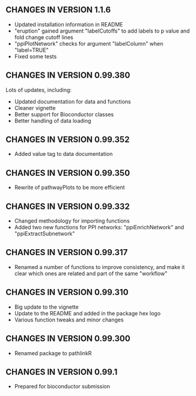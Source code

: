 CHANGES IN VERSION 1.1.6
-------------------------

* Updated installation information in README
* "eruption" gained argument "labelCutoffs" to add labels to p value and fold change cutoff lines
* "ppiPlotNetwork" checks for argument "labelColumn" when "label=TRUE"
* Fixed some tests


CHANGES IN VERSION 0.99.380
----------------------------

Lots of updates, including:

* Updated documentation for data and functions
* Cleaner vignette
* Better support for Bioconductor classes
* Better handling of data loading


CHANGES IN VERSION 0.99.352
----------------------------

* Added value tag to data documentation


CHANGES IN VERSION 0.99.350
----------------------------

* Rewrite of pathwayPlots to be more efficient


CHANGES IN VERSION 0.99.332
----------------------------

* Changed methodology for importing functions
* Added two new functions for PPI networks: "ppiEnrichNetwork" and "ppiExtractSubnetwork"


CHANGES IN VERSION 0.99.317
----------------------------

* Renamed a number of functions to improve consistency, and make it clear which 
  ones are related and part of the same "workflow"


CHANGES IN VERSION 0.99.310
----------------------------

* Big update to the vignette
* Update to the README and added in the package hex logo
* Various function tweaks and minor changes


CHANGES IN VERSION 0.99.300
----------------------------

* Renamed package to pathlinkR


CHANGES IN VERSION 0.99.1
----------------------------

* Prepared for bioconductor submission
